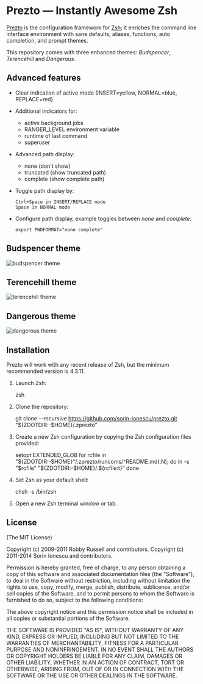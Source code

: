 Prezto — Instantly Awesome Zsh
==============================

[Prezto][2] is the configuration framework for [Zsh][1]; it enriches the command line
interface environment with sane defaults, aliases, functions, auto completion,
and prompt themes.

This repository comes with three enhanced themes: *Budspencer*, *Terencehill* and
*Dangerous*.

Advanced features
-----------------

  * Clear indication of active mode (INSERT=yellow, NORMAL=blue, REPLACE=red)
  * Additional indicators for:
      - active background jobs
      - RANGER_LEVEL environment variable
      - runtime of last command
      - superuser
  * Advanced path display:
      - none (don't show)
      - truncated (show truncated path)
      - complete (show complete path)
  * Toggle path display by:

        Ctrl+Space in INSERT/REPLACE mode
        Space in NORMAL mode

  * Configure path display, example toggles between *none* and *complete*:

        export PWDFORMAT="none complete"

Budspencer theme
----------------

![budspencer theme][3]

Terencehill theme
-----------------

![terencehill theme][4]

Dangerous theme
---------------

![dangerous theme][5]

Installation
------------

Prezto will work with any recent release of Zsh, but the minimum recommended
version is 4.3.11.

  1. Launch Zsh:

        zsh

  2. Clone the repository:

        git clone --recursive https://github.com/sorin-ionescu/prezto.git "${ZDOTDIR:-$HOME}/.zprezto"

  3. Create a new Zsh configuration by copying the Zsh configuration files
     provided:

        setopt EXTENDED_GLOB
        for rcfile in "${ZDOTDIR:-$HOME}"/.zprezto/runcoms/^README.md(.N); do
          ln -s "$rcfile" "${ZDOTDIR:-$HOME}/.${rcfile:t}"
        done

  4. Set Zsh as your default shell:

        chsh -s /bin/zsh

  5. Open a new Zsh terminal window or tab.

License
-------

(The MIT License)

Copyright (c) 2009-2011 Robby Russell and contributors.
Copyright (c) 2011-2014 Sorin Ionescu and contributors.

Permission is hereby granted, free of charge, to any person obtaining a copy of
this software and associated documentation files (the "Software"), to deal in
the Software without restriction, including without limitation the rights to
use, copy, modify, merge, publish, distribute, sublicense, and/or sell copies
of the Software, and to permit persons to whom the Software is furnished to do
so, subject to the following conditions:

The above copyright notice and this permission notice shall be included in all
copies or substantial portions of the Software.

THE SOFTWARE IS PROVIDED "AS IS", WITHOUT WARRANTY OF ANY KIND, EXPRESS OR
IMPLIED, INCLUDING BUT NOT LIMITED TO THE WARRANTIES OF MERCHANTABILITY,
FITNESS FOR A PARTICULAR PURPOSE AND NONINFRINGEMENT. IN NO EVENT SHALL THE
AUTHORS OR COPYRIGHT HOLDERS BE LIABLE FOR ANY CLAIM, DAMAGES OR OTHER
LIABILITY, WHETHER IN AN ACTION OF CONTRACT, TORT OR OTHERWISE, ARISING FROM,
OUT OF OR IN CONNECTION WITH THE SOFTWARE OR THE USE OR OTHER DEALINGS IN THE
SOFTWARE.

[1]: http://www.zsh.org
[2]: https://github.com/sorin-ionescu/prezto 
[3]: https://raw.githubusercontent.com/tannhuber/prezto/master/screenshots/budspencer.png
[4]: https://raw.githubusercontent.com/tannhuber/prezto/master/screenshots/terencehill.png
[5]: https://raw.githubusercontent.com/tannhuber/prezto/master/screenshots/dangerous.png
